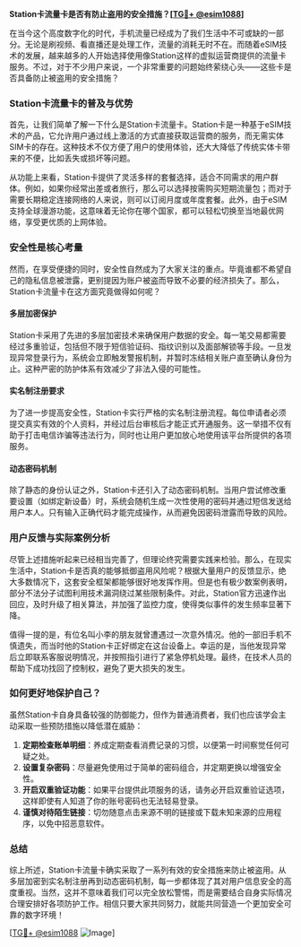 **Station卡流量卡是否有防止盗用的安全措施？[[TG💪+ @esim1088](https://t.me/s/esim1088)]**

在当今这个高度数字化的时代，手机流量已经成为了我们生活中不可或缺的一部分。无论是刷视频、看直播还是处理工作，流量的消耗无时不在。而随着eSIM技术的发展，越来越多的人开始选择使用像Station这样的虚拟运营商提供的流量卡服务。不过，对于不少用户来说，一个非常重要的问题始终萦绕心头——这些卡是否具备防止被盗用的安全措施？

### Station卡流量卡的普及与优势

首先，让我们简单了解一下什么是Station卡流量卡。Station卡是一种基于eSIM技术的产品，它允许用户通过线上激活的方式直接获取运营商的服务，而无需实体SIM卡的存在。这种技术不仅方便了用户的使用体验，还大大降低了传统实体卡带来的不便，比如丢失或损坏等问题。

从功能上来看，Station卡提供了灵活多样的套餐选择，适合不同需求的用户群体。例如，如果你经常出差或者旅行，那么可以选择按需购买短期流量包；而对于需要长期稳定连接网络的人来说，则可以订阅月度或年度套餐。此外，由于eSIM支持全球漫游功能，这意味着无论你在哪个国家，都可以轻松切换至当地最优网络，享受更优质的上网体验。

### 安全性是核心考量

然而，在享受便捷的同时，安全性自然成为了大家关注的重点。毕竟谁都不希望自己的隐私信息被泄露，更别提因为账户被盗而导致不必要的经济损失了。那么，Station卡流量卡在这方面究竟做得如何呢？

#### 多层加密保护

Station卡采用了先进的多层加密技术来确保用户数据的安全。每一笔交易都需要经过多重验证，包括但不限于短信验证码、指纹识别以及面部解锁等手段。一旦发现异常登录行为，系统会立即触发警报机制，并暂时冻结相关账户直至确认身份为止。这种严密的防护体系有效减少了非法入侵的可能性。

#### 实名制注册要求

为了进一步提高安全性，Station卡实行严格的实名制注册流程。每位申请者必须提交真实有效的个人资料，并经过后台审核后才能正式开通服务。这一举措不仅有助于打击电信诈骗等违法行为，同时也让用户更加放心地使用该平台所提供的各项服务。

#### 动态密码机制

除了静态的身份认证之外，Station卡还引入了动态密码机制。当用户尝试修改重要设置（如绑定新设备）时，系统会随机生成一次性使用的密码并通过短信发送给用户本人。只有输入正确代码才能完成操作，从而避免因密码泄露而导致的风险。

### 用户反馈与实际案例分析

尽管上述措施听起来已经相当完善了，但理论终究需要实践来检验。那么，在现实生活中，Station卡是否真的能够抵御盗用风险呢？根据大量用户的反馈显示，绝大多数情况下，这套安全框架都能够很好地发挥作用。但是也有极少数案例表明，部分不法分子试图利用技术漏洞绕过某些限制条件。对此，Station官方迅速作出回应，及时升级了相关算法，并加强了监控力度，使得类似事件的发生频率显著下降。

值得一提的是，有位名叫小李的朋友就曾遭遇过一次意外情况。他的一部旧手机不慎遗失，而当时他的Station卡正好绑定在这台设备上。幸运的是，当他发现异常后立即联系客服说明情况，并按照指引进行了紧急停机处理。最终，在技术人员的帮助下成功找回了控制权，避免了更大损失的发生。

### 如何更好地保护自己？

虽然Station卡自身具备较强的防御能力，但作为普通消费者，我们也应该学会主动采取一些预防措施以降低潜在威胁：

1. **定期检查账单明细**：养成定期查看消费记录的习惯，以便第一时间察觉任何可疑之处。
2. **设置复杂密码**：尽量避免使用过于简单的密码组合，并定期更换以增强安全性。
3. **开启双重验证功能**：如果平台提供此项服务的话，请务必开启双重验证选项，这样即使有人知道了你的账号密码也无法轻易登录。
4. **谨慎对待陌生链接**：切勿随意点击来源不明的链接或下载未知来源的应用程序，以免中招恶意软件。

### 总结

综上所述，Station卡流量卡确实采取了一系列有效的安全措施来防止被盗用。从多层加密到实名制注册再到动态密码机制，每一步都体现了其对用户信息安全的高度重视。当然，这并不意味着我们可以完全放松警惕，而是需要结合自身实际情况合理安排好各项防护工作。相信只要大家共同努力，就能共同营造一个更加安全可靠的数字环境！

[[TG💪+ @esim1088](https://t.me/s/esim1088) ![Image](https://i.postimg.cc/4NQfJmqS/Snipaste-2025-05-13-00-14-12.png)]